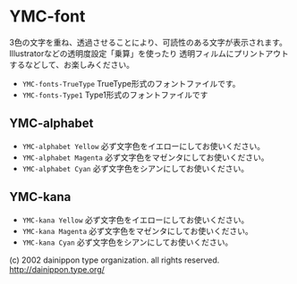 # YMC-font


3色の文字を重ね、透過させることにより、可読性のある文字が表示されます。
Illustratorなどの透明度設定「乗算」を使ったり
透明フィルムにプリントアウトするなどして、お楽しみください。


- `YMC-fonts-TrueType` TrueType形式のフォントファイルです。
- `YMC-fonts-Type1` Type1形式のフォントファイルです

## YMC-alphabet

- `YMC-alphabet Yellow`    必ず文字色をイエローにしてお使いください。
- `YMC-alphabet Magenta`   必ず文字色をマゼンタにしてお使いください。
- `YMC-alphabet Cyan`      必ず文字色をシアンにしてお使いください。


## YMC-kana

- `YMC-kana Yellow`        必ず文字色をイエローにしてお使いください。
- `YMC-kana Magenta`       必ず文字色をマゼンタにしてお使いください。
- `YMC-kana Cyan`          必ず文字色をシアンにしてお使いください。



(c) 2002 dainippon type organization. all rights reserved.
http://dainippon.type.org/

